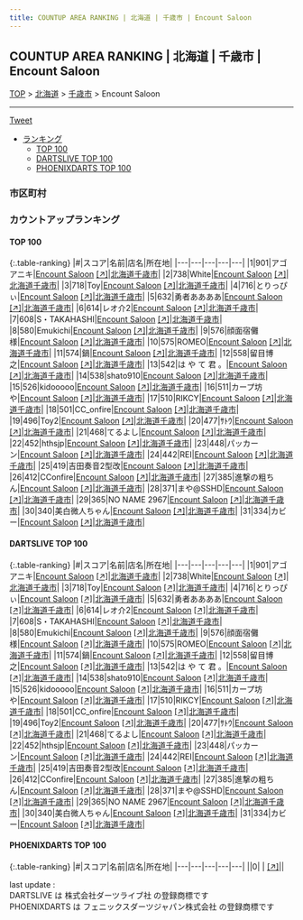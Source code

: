 ```yaml
---
title: COUNTUP AREA RANKING | 北海道 | 千歳市 | Encount Saloon
---
```

## COUNTUP AREA RANKING | 北海道 | 千歳市 | Encount Saloon

[TOP](/darts/rank/) > [北海道](/darts/rank/北海道/) > [千歳市](/darts/rank/北海道/千歳市/) > Encount Saloon

___

<a href="https://twitter.com/share?ref_src=twsrc%5Etfw" data-text="COUNTUP AREA RANKING | 北海道千歳市Encount Saloon" class="twitter-share-button" data-hashtags="DARTSLIVE,PHOENIXDARTS,darts,ダーツ" data-show-count="false">Tweet</a>

* [ランキング](#カウントアップランキング)
    * [TOP 100](#top-100)
    * [DARTSLIVE TOP 100](#dartslive-top-100)
    * [PHOENIXDARTS TOP 100](#phoenixdarts-top-100)

### 市区町村

<ul>

</ul>

### カウントアップランキング

#### TOP 100



{:.table-ranking}
|#|スコア|名前|店名|所在地|
|---|---|---|---|---|
|1|901|<span class="rank-name-dl">アゴアニキ</span>|<a href="/darts/rank/shops/beea4f030d9ebf690d9b047a20a7ba1e.html">Encount Saloon</a> <a href="https://search.dartslive.com/jp/shop/beea4f030d9ebf690d9b047a20a7ba1e">[↗]</a>|<a href="/darts/rank/北海道/千歳市">北海道千歳市</a>|
|2|738|<span class="rank-name-dl">White</span>|<a href="/darts/rank/shops/beea4f030d9ebf690d9b047a20a7ba1e.html">Encount Saloon</a> <a href="https://search.dartslive.com/jp/shop/beea4f030d9ebf690d9b047a20a7ba1e">[↗]</a>|<a href="/darts/rank/北海道/千歳市">北海道千歳市</a>|
|3|718|<span class="rank-name-dl">Toy</span>|<a href="/darts/rank/shops/beea4f030d9ebf690d9b047a20a7ba1e.html">Encount Saloon</a> <a href="https://search.dartslive.com/jp/shop/beea4f030d9ebf690d9b047a20a7ba1e">[↗]</a>|<a href="/darts/rank/北海道/千歳市">北海道千歳市</a>|
|4|716|<span class="rank-name-dl">とりっぴぃ</span>|<a href="/darts/rank/shops/beea4f030d9ebf690d9b047a20a7ba1e.html">Encount Saloon</a> <a href="https://search.dartslive.com/jp/shop/beea4f030d9ebf690d9b047a20a7ba1e">[↗]</a>|<a href="/darts/rank/北海道/千歳市">北海道千歳市</a>|
|5|632|<span class="rank-name-dl">勇者ああああ</span>|<a href="/darts/rank/shops/beea4f030d9ebf690d9b047a20a7ba1e.html">Encount Saloon</a> <a href="https://search.dartslive.com/jp/shop/beea4f030d9ebf690d9b047a20a7ba1e">[↗]</a>|<a href="/darts/rank/北海道/千歳市">北海道千歳市</a>|
|6|614|<span class="rank-name-dl">レオ介2</span>|<a href="/darts/rank/shops/beea4f030d9ebf690d9b047a20a7ba1e.html">Encount Saloon</a> <a href="https://search.dartslive.com/jp/shop/beea4f030d9ebf690d9b047a20a7ba1e">[↗]</a>|<a href="/darts/rank/北海道/千歳市">北海道千歳市</a>|
|7|608|<span class="rank-name-dl">S・TAKAHASHI</span>|<a href="/darts/rank/shops/beea4f030d9ebf690d9b047a20a7ba1e.html">Encount Saloon</a> <a href="https://search.dartslive.com/jp/shop/beea4f030d9ebf690d9b047a20a7ba1e">[↗]</a>|<a href="/darts/rank/北海道/千歳市">北海道千歳市</a>|
|8|580|<span class="rank-name-dl">Emukichi</span>|<a href="/darts/rank/shops/beea4f030d9ebf690d9b047a20a7ba1e.html">Encount Saloon</a> <a href="https://search.dartslive.com/jp/shop/beea4f030d9ebf690d9b047a20a7ba1e">[↗]</a>|<a href="/darts/rank/北海道/千歳市">北海道千歳市</a>|
|9|576|<span class="rank-name-dl">顔面宿儺様</span>|<a href="/darts/rank/shops/beea4f030d9ebf690d9b047a20a7ba1e.html">Encount Saloon</a> <a href="https://search.dartslive.com/jp/shop/beea4f030d9ebf690d9b047a20a7ba1e">[↗]</a>|<a href="/darts/rank/北海道/千歳市">北海道千歳市</a>|
|10|575|<span class="rank-name-dl">ROMEO</span>|<a href="/darts/rank/shops/beea4f030d9ebf690d9b047a20a7ba1e.html">Encount Saloon</a> <a href="https://search.dartslive.com/jp/shop/beea4f030d9ebf690d9b047a20a7ba1e">[↗]</a>|<a href="/darts/rank/北海道/千歳市">北海道千歳市</a>|
|11|574|<span class="rank-name-dl">鍋</span>|<a href="/darts/rank/shops/beea4f030d9ebf690d9b047a20a7ba1e.html">Encount Saloon</a> <a href="https://search.dartslive.com/jp/shop/beea4f030d9ebf690d9b047a20a7ba1e">[↗]</a>|<a href="/darts/rank/北海道/千歳市">北海道千歳市</a>|
|12|558|<span class="rank-name-dl">留目博之</span>|<a href="/darts/rank/shops/beea4f030d9ebf690d9b047a20a7ba1e.html">Encount Saloon</a> <a href="https://search.dartslive.com/jp/shop/beea4f030d9ebf690d9b047a20a7ba1e">[↗]</a>|<a href="/darts/rank/北海道/千歳市">北海道千歳市</a>|
|13|542|<span class="rank-name-dl">は や て 君 。</span>|<a href="/darts/rank/shops/beea4f030d9ebf690d9b047a20a7ba1e.html">Encount Saloon</a> <a href="https://search.dartslive.com/jp/shop/beea4f030d9ebf690d9b047a20a7ba1e">[↗]</a>|<a href="/darts/rank/北海道/千歳市">北海道千歳市</a>|
|14|538|<span class="rank-name-dl">shato910</span>|<a href="/darts/rank/shops/beea4f030d9ebf690d9b047a20a7ba1e.html">Encount Saloon</a> <a href="https://search.dartslive.com/jp/shop/beea4f030d9ebf690d9b047a20a7ba1e">[↗]</a>|<a href="/darts/rank/北海道/千歳市">北海道千歳市</a>|
|15|526|<span class="rank-name-dl">kidooooo</span>|<a href="/darts/rank/shops/beea4f030d9ebf690d9b047a20a7ba1e.html">Encount Saloon</a> <a href="https://search.dartslive.com/jp/shop/beea4f030d9ebf690d9b047a20a7ba1e">[↗]</a>|<a href="/darts/rank/北海道/千歳市">北海道千歳市</a>|
|16|511|<span class="rank-name-dl">カープ坊や</span>|<a href="/darts/rank/shops/beea4f030d9ebf690d9b047a20a7ba1e.html">Encount Saloon</a> <a href="https://search.dartslive.com/jp/shop/beea4f030d9ebf690d9b047a20a7ba1e">[↗]</a>|<a href="/darts/rank/北海道/千歳市">北海道千歳市</a>|
|17|510|<span class="rank-name-dl">RIKCY</span>|<a href="/darts/rank/shops/beea4f030d9ebf690d9b047a20a7ba1e.html">Encount Saloon</a> <a href="https://search.dartslive.com/jp/shop/beea4f030d9ebf690d9b047a20a7ba1e">[↗]</a>|<a href="/darts/rank/北海道/千歳市">北海道千歳市</a>|
|18|501|<span class="rank-name-dl">CC_onfire</span>|<a href="/darts/rank/shops/beea4f030d9ebf690d9b047a20a7ba1e.html">Encount Saloon</a> <a href="https://search.dartslive.com/jp/shop/beea4f030d9ebf690d9b047a20a7ba1e">[↗]</a>|<a href="/darts/rank/北海道/千歳市">北海道千歳市</a>|
|19|496|<span class="rank-name-dl">Toy2</span>|<a href="/darts/rank/shops/beea4f030d9ebf690d9b047a20a7ba1e.html">Encount Saloon</a> <a href="https://search.dartslive.com/jp/shop/beea4f030d9ebf690d9b047a20a7ba1e">[↗]</a>|<a href="/darts/rank/北海道/千歳市">北海道千歳市</a>|
|20|477|<span class="rank-name-dl">ｻﾄｳ</span>|<a href="/darts/rank/shops/beea4f030d9ebf690d9b047a20a7ba1e.html">Encount Saloon</a> <a href="https://search.dartslive.com/jp/shop/beea4f030d9ebf690d9b047a20a7ba1e">[↗]</a>|<a href="/darts/rank/北海道/千歳市">北海道千歳市</a>|
|21|468|<span class="rank-name-dl">てるよし</span>|<a href="/darts/rank/shops/beea4f030d9ebf690d9b047a20a7ba1e.html">Encount Saloon</a> <a href="https://search.dartslive.com/jp/shop/beea4f030d9ebf690d9b047a20a7ba1e">[↗]</a>|<a href="/darts/rank/北海道/千歳市">北海道千歳市</a>|
|22|452|<span class="rank-name-dl">hthsjp</span>|<a href="/darts/rank/shops/beea4f030d9ebf690d9b047a20a7ba1e.html">Encount Saloon</a> <a href="https://search.dartslive.com/jp/shop/beea4f030d9ebf690d9b047a20a7ba1e">[↗]</a>|<a href="/darts/rank/北海道/千歳市">北海道千歳市</a>|
|23|448|<span class="rank-name-dl">パッカーン</span>|<a href="/darts/rank/shops/beea4f030d9ebf690d9b047a20a7ba1e.html">Encount Saloon</a> <a href="https://search.dartslive.com/jp/shop/beea4f030d9ebf690d9b047a20a7ba1e">[↗]</a>|<a href="/darts/rank/北海道/千歳市">北海道千歳市</a>|
|24|442|<span class="rank-name-dl">REI</span>|<a href="/darts/rank/shops/beea4f030d9ebf690d9b047a20a7ba1e.html">Encount Saloon</a> <a href="https://search.dartslive.com/jp/shop/beea4f030d9ebf690d9b047a20a7ba1e">[↗]</a>|<a href="/darts/rank/北海道/千歳市">北海道千歳市</a>|
|25|419|<span class="rank-name-dl">吉田奏音2型改</span>|<a href="/darts/rank/shops/beea4f030d9ebf690d9b047a20a7ba1e.html">Encount Saloon</a> <a href="https://search.dartslive.com/jp/shop/beea4f030d9ebf690d9b047a20a7ba1e">[↗]</a>|<a href="/darts/rank/北海道/千歳市">北海道千歳市</a>|
|26|412|<span class="rank-name-dl">CConfire</span>|<a href="/darts/rank/shops/beea4f030d9ebf690d9b047a20a7ba1e.html">Encount Saloon</a> <a href="https://search.dartslive.com/jp/shop/beea4f030d9ebf690d9b047a20a7ba1e">[↗]</a>|<a href="/darts/rank/北海道/千歳市">北海道千歳市</a>|
|27|385|<span class="rank-name-dl">進撃の粗ちん</span>|<a href="/darts/rank/shops/beea4f030d9ebf690d9b047a20a7ba1e.html">Encount Saloon</a> <a href="https://search.dartslive.com/jp/shop/beea4f030d9ebf690d9b047a20a7ba1e">[↗]</a>|<a href="/darts/rank/北海道/千歳市">北海道千歳市</a>|
|28|371|<span class="rank-name-dl">まや@SSHD</span>|<a href="/darts/rank/shops/beea4f030d9ebf690d9b047a20a7ba1e.html">Encount Saloon</a> <a href="https://search.dartslive.com/jp/shop/beea4f030d9ebf690d9b047a20a7ba1e">[↗]</a>|<a href="/darts/rank/北海道/千歳市">北海道千歳市</a>|
|29|365|<span class="rank-name-dl">NO NAME 2967</span>|<a href="/darts/rank/shops/beea4f030d9ebf690d9b047a20a7ba1e.html">Encount Saloon</a> <a href="https://search.dartslive.com/jp/shop/beea4f030d9ebf690d9b047a20a7ba1e">[↗]</a>|<a href="/darts/rank/北海道/千歳市">北海道千歳市</a>|
|30|340|<span class="rank-name-dl">美白微人ちゃん</span>|<a href="/darts/rank/shops/beea4f030d9ebf690d9b047a20a7ba1e.html">Encount Saloon</a> <a href="https://search.dartslive.com/jp/shop/beea4f030d9ebf690d9b047a20a7ba1e">[↗]</a>|<a href="/darts/rank/北海道/千歳市">北海道千歳市</a>|
|31|334|<span class="rank-name-dl">カビー</span>|<a href="/darts/rank/shops/beea4f030d9ebf690d9b047a20a7ba1e.html">Encount Saloon</a> <a href="https://search.dartslive.com/jp/shop/beea4f030d9ebf690d9b047a20a7ba1e">[↗]</a>|<a href="/darts/rank/北海道/千歳市">北海道千歳市</a>|


#### DARTSLIVE TOP 100



{:.table-ranking}
|#|スコア|名前|店名|所在地|
|---|---|---|---|---|
|1|901|<span class="rank-name-dl">アゴアニキ</span>|<a href="/darts/rank/shops/beea4f030d9ebf690d9b047a20a7ba1e.html">Encount Saloon</a> <a href="https://search.dartslive.com/jp/shop/beea4f030d9ebf690d9b047a20a7ba1e">[↗]</a>|<a href="/darts/rank/北海道/千歳市">北海道千歳市</a>|
|2|738|<span class="rank-name-dl">White</span>|<a href="/darts/rank/shops/beea4f030d9ebf690d9b047a20a7ba1e.html">Encount Saloon</a> <a href="https://search.dartslive.com/jp/shop/beea4f030d9ebf690d9b047a20a7ba1e">[↗]</a>|<a href="/darts/rank/北海道/千歳市">北海道千歳市</a>|
|3|718|<span class="rank-name-dl">Toy</span>|<a href="/darts/rank/shops/beea4f030d9ebf690d9b047a20a7ba1e.html">Encount Saloon</a> <a href="https://search.dartslive.com/jp/shop/beea4f030d9ebf690d9b047a20a7ba1e">[↗]</a>|<a href="/darts/rank/北海道/千歳市">北海道千歳市</a>|
|4|716|<span class="rank-name-dl">とりっぴぃ</span>|<a href="/darts/rank/shops/beea4f030d9ebf690d9b047a20a7ba1e.html">Encount Saloon</a> <a href="https://search.dartslive.com/jp/shop/beea4f030d9ebf690d9b047a20a7ba1e">[↗]</a>|<a href="/darts/rank/北海道/千歳市">北海道千歳市</a>|
|5|632|<span class="rank-name-dl">勇者ああああ</span>|<a href="/darts/rank/shops/beea4f030d9ebf690d9b047a20a7ba1e.html">Encount Saloon</a> <a href="https://search.dartslive.com/jp/shop/beea4f030d9ebf690d9b047a20a7ba1e">[↗]</a>|<a href="/darts/rank/北海道/千歳市">北海道千歳市</a>|
|6|614|<span class="rank-name-dl">レオ介2</span>|<a href="/darts/rank/shops/beea4f030d9ebf690d9b047a20a7ba1e.html">Encount Saloon</a> <a href="https://search.dartslive.com/jp/shop/beea4f030d9ebf690d9b047a20a7ba1e">[↗]</a>|<a href="/darts/rank/北海道/千歳市">北海道千歳市</a>|
|7|608|<span class="rank-name-dl">S・TAKAHASHI</span>|<a href="/darts/rank/shops/beea4f030d9ebf690d9b047a20a7ba1e.html">Encount Saloon</a> <a href="https://search.dartslive.com/jp/shop/beea4f030d9ebf690d9b047a20a7ba1e">[↗]</a>|<a href="/darts/rank/北海道/千歳市">北海道千歳市</a>|
|8|580|<span class="rank-name-dl">Emukichi</span>|<a href="/darts/rank/shops/beea4f030d9ebf690d9b047a20a7ba1e.html">Encount Saloon</a> <a href="https://search.dartslive.com/jp/shop/beea4f030d9ebf690d9b047a20a7ba1e">[↗]</a>|<a href="/darts/rank/北海道/千歳市">北海道千歳市</a>|
|9|576|<span class="rank-name-dl">顔面宿儺様</span>|<a href="/darts/rank/shops/beea4f030d9ebf690d9b047a20a7ba1e.html">Encount Saloon</a> <a href="https://search.dartslive.com/jp/shop/beea4f030d9ebf690d9b047a20a7ba1e">[↗]</a>|<a href="/darts/rank/北海道/千歳市">北海道千歳市</a>|
|10|575|<span class="rank-name-dl">ROMEO</span>|<a href="/darts/rank/shops/beea4f030d9ebf690d9b047a20a7ba1e.html">Encount Saloon</a> <a href="https://search.dartslive.com/jp/shop/beea4f030d9ebf690d9b047a20a7ba1e">[↗]</a>|<a href="/darts/rank/北海道/千歳市">北海道千歳市</a>|
|11|574|<span class="rank-name-dl">鍋</span>|<a href="/darts/rank/shops/beea4f030d9ebf690d9b047a20a7ba1e.html">Encount Saloon</a> <a href="https://search.dartslive.com/jp/shop/beea4f030d9ebf690d9b047a20a7ba1e">[↗]</a>|<a href="/darts/rank/北海道/千歳市">北海道千歳市</a>|
|12|558|<span class="rank-name-dl">留目博之</span>|<a href="/darts/rank/shops/beea4f030d9ebf690d9b047a20a7ba1e.html">Encount Saloon</a> <a href="https://search.dartslive.com/jp/shop/beea4f030d9ebf690d9b047a20a7ba1e">[↗]</a>|<a href="/darts/rank/北海道/千歳市">北海道千歳市</a>|
|13|542|<span class="rank-name-dl">は や て 君 。</span>|<a href="/darts/rank/shops/beea4f030d9ebf690d9b047a20a7ba1e.html">Encount Saloon</a> <a href="https://search.dartslive.com/jp/shop/beea4f030d9ebf690d9b047a20a7ba1e">[↗]</a>|<a href="/darts/rank/北海道/千歳市">北海道千歳市</a>|
|14|538|<span class="rank-name-dl">shato910</span>|<a href="/darts/rank/shops/beea4f030d9ebf690d9b047a20a7ba1e.html">Encount Saloon</a> <a href="https://search.dartslive.com/jp/shop/beea4f030d9ebf690d9b047a20a7ba1e">[↗]</a>|<a href="/darts/rank/北海道/千歳市">北海道千歳市</a>|
|15|526|<span class="rank-name-dl">kidooooo</span>|<a href="/darts/rank/shops/beea4f030d9ebf690d9b047a20a7ba1e.html">Encount Saloon</a> <a href="https://search.dartslive.com/jp/shop/beea4f030d9ebf690d9b047a20a7ba1e">[↗]</a>|<a href="/darts/rank/北海道/千歳市">北海道千歳市</a>|
|16|511|<span class="rank-name-dl">カープ坊や</span>|<a href="/darts/rank/shops/beea4f030d9ebf690d9b047a20a7ba1e.html">Encount Saloon</a> <a href="https://search.dartslive.com/jp/shop/beea4f030d9ebf690d9b047a20a7ba1e">[↗]</a>|<a href="/darts/rank/北海道/千歳市">北海道千歳市</a>|
|17|510|<span class="rank-name-dl">RIKCY</span>|<a href="/darts/rank/shops/beea4f030d9ebf690d9b047a20a7ba1e.html">Encount Saloon</a> <a href="https://search.dartslive.com/jp/shop/beea4f030d9ebf690d9b047a20a7ba1e">[↗]</a>|<a href="/darts/rank/北海道/千歳市">北海道千歳市</a>|
|18|501|<span class="rank-name-dl">CC_onfire</span>|<a href="/darts/rank/shops/beea4f030d9ebf690d9b047a20a7ba1e.html">Encount Saloon</a> <a href="https://search.dartslive.com/jp/shop/beea4f030d9ebf690d9b047a20a7ba1e">[↗]</a>|<a href="/darts/rank/北海道/千歳市">北海道千歳市</a>|
|19|496|<span class="rank-name-dl">Toy2</span>|<a href="/darts/rank/shops/beea4f030d9ebf690d9b047a20a7ba1e.html">Encount Saloon</a> <a href="https://search.dartslive.com/jp/shop/beea4f030d9ebf690d9b047a20a7ba1e">[↗]</a>|<a href="/darts/rank/北海道/千歳市">北海道千歳市</a>|
|20|477|<span class="rank-name-dl">ｻﾄｳ</span>|<a href="/darts/rank/shops/beea4f030d9ebf690d9b047a20a7ba1e.html">Encount Saloon</a> <a href="https://search.dartslive.com/jp/shop/beea4f030d9ebf690d9b047a20a7ba1e">[↗]</a>|<a href="/darts/rank/北海道/千歳市">北海道千歳市</a>|
|21|468|<span class="rank-name-dl">てるよし</span>|<a href="/darts/rank/shops/beea4f030d9ebf690d9b047a20a7ba1e.html">Encount Saloon</a> <a href="https://search.dartslive.com/jp/shop/beea4f030d9ebf690d9b047a20a7ba1e">[↗]</a>|<a href="/darts/rank/北海道/千歳市">北海道千歳市</a>|
|22|452|<span class="rank-name-dl">hthsjp</span>|<a href="/darts/rank/shops/beea4f030d9ebf690d9b047a20a7ba1e.html">Encount Saloon</a> <a href="https://search.dartslive.com/jp/shop/beea4f030d9ebf690d9b047a20a7ba1e">[↗]</a>|<a href="/darts/rank/北海道/千歳市">北海道千歳市</a>|
|23|448|<span class="rank-name-dl">パッカーン</span>|<a href="/darts/rank/shops/beea4f030d9ebf690d9b047a20a7ba1e.html">Encount Saloon</a> <a href="https://search.dartslive.com/jp/shop/beea4f030d9ebf690d9b047a20a7ba1e">[↗]</a>|<a href="/darts/rank/北海道/千歳市">北海道千歳市</a>|
|24|442|<span class="rank-name-dl">REI</span>|<a href="/darts/rank/shops/beea4f030d9ebf690d9b047a20a7ba1e.html">Encount Saloon</a> <a href="https://search.dartslive.com/jp/shop/beea4f030d9ebf690d9b047a20a7ba1e">[↗]</a>|<a href="/darts/rank/北海道/千歳市">北海道千歳市</a>|
|25|419|<span class="rank-name-dl">吉田奏音2型改</span>|<a href="/darts/rank/shops/beea4f030d9ebf690d9b047a20a7ba1e.html">Encount Saloon</a> <a href="https://search.dartslive.com/jp/shop/beea4f030d9ebf690d9b047a20a7ba1e">[↗]</a>|<a href="/darts/rank/北海道/千歳市">北海道千歳市</a>|
|26|412|<span class="rank-name-dl">CConfire</span>|<a href="/darts/rank/shops/beea4f030d9ebf690d9b047a20a7ba1e.html">Encount Saloon</a> <a href="https://search.dartslive.com/jp/shop/beea4f030d9ebf690d9b047a20a7ba1e">[↗]</a>|<a href="/darts/rank/北海道/千歳市">北海道千歳市</a>|
|27|385|<span class="rank-name-dl">進撃の粗ちん</span>|<a href="/darts/rank/shops/beea4f030d9ebf690d9b047a20a7ba1e.html">Encount Saloon</a> <a href="https://search.dartslive.com/jp/shop/beea4f030d9ebf690d9b047a20a7ba1e">[↗]</a>|<a href="/darts/rank/北海道/千歳市">北海道千歳市</a>|
|28|371|<span class="rank-name-dl">まや@SSHD</span>|<a href="/darts/rank/shops/beea4f030d9ebf690d9b047a20a7ba1e.html">Encount Saloon</a> <a href="https://search.dartslive.com/jp/shop/beea4f030d9ebf690d9b047a20a7ba1e">[↗]</a>|<a href="/darts/rank/北海道/千歳市">北海道千歳市</a>|
|29|365|<span class="rank-name-dl">NO NAME 2967</span>|<a href="/darts/rank/shops/beea4f030d9ebf690d9b047a20a7ba1e.html">Encount Saloon</a> <a href="https://search.dartslive.com/jp/shop/beea4f030d9ebf690d9b047a20a7ba1e">[↗]</a>|<a href="/darts/rank/北海道/千歳市">北海道千歳市</a>|
|30|340|<span class="rank-name-dl">美白微人ちゃん</span>|<a href="/darts/rank/shops/beea4f030d9ebf690d9b047a20a7ba1e.html">Encount Saloon</a> <a href="https://search.dartslive.com/jp/shop/beea4f030d9ebf690d9b047a20a7ba1e">[↗]</a>|<a href="/darts/rank/北海道/千歳市">北海道千歳市</a>|
|31|334|<span class="rank-name-dl">カビー</span>|<a href="/darts/rank/shops/beea4f030d9ebf690d9b047a20a7ba1e.html">Encount Saloon</a> <a href="https://search.dartslive.com/jp/shop/beea4f030d9ebf690d9b047a20a7ba1e">[↗]</a>|<a href="/darts/rank/北海道/千歳市">北海道千歳市</a>|


#### PHOENIXDARTS TOP 100



{:.table-ranking}
|#|スコア|名前|店名|所在地|
|---|---|---|---|---|
||0|<span class="rank-name-dl"> </span>|<a href="/darts/rank/shops/.html"></a> <a href="">[↗]</a>|<a href="/darts/rank//"></a>|


<div class="footer border-top border-gray-light mt-5 pt-3 text-right text-gray">
    last update : <span style="font-weight: italic" id="foot_last_modified"></span><br />
    DARTSLIVE は 株式会社ダーツライブ社 の登録商標です<br />
    PHOENIXDARTS は フェニックスダーツジャパン株式会社 の登録商標です<br />
</div>

<script src="https://cdnjs.cloudflare.com/ajax/libs/jquery.tablesorter/2.31.3/js/jquery.tablesorter.min.js" integrity="sha512-qzgd5cYSZcosqpzpn7zF2ZId8f/8CHmFKZ8j7mU4OUXTNRd5g+ZHBPsgKEwoqxCtdQvExE5LprwwPAgoicguNg==" crossorigin="anonymous" referrerpolicy="no-referrer"></script>
<link rel="stylesheet" href="https://cdnjs.cloudflare.com/ajax/libs/jquery.tablesorter/2.31.3/css/theme.default.min.css" integrity="sha512-wghhOJkjQX0Lh3NSWvNKeZ0ZpNn+SPVXX1Qyc9OCaogADktxrBiBdKGDoqVUOyhStvMBmJQ8ZdMHiR3wuEq8+w==" crossorigin="anonymous" referrerpolicy="no-referrer" />
<script>
$(function() {
    $(".table-ranking").tablesorter({sortList:[[0, 0]]});
    $("#foot_last_modified").text(formatDate(new Date(document.lastModified), 'yyyy-MM-dd HH:mm:ss'));
});
</script>

<script async src="https://platform.twitter.com/widgets.js" charset="utf-8"></script>